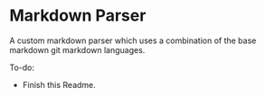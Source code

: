 # Markdown Parser

A custom markdown parser which uses a combination of the base markdown git markdown languages.

To-do:
* Finish this Readme.
